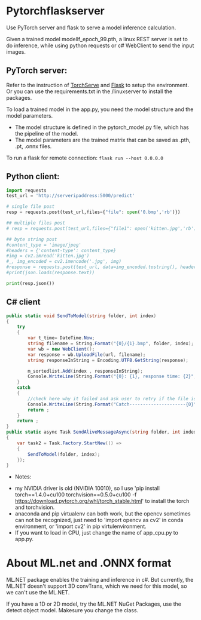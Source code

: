 # Pytorchflaskserver
Use PyTorch server and flask to serve a model inference calculation.

Given a trained model modellf_epoch_99.pth, a linux REST server is set to do inference, while using python requests or c# WebClient to send the input images.

## PyTorch server:
Refer to the instruction of [TorchServe](https://github.com/pytorch/serve) and [Flask](https://pytorch.org/tutorials/intermediate/flask_rest_api_tutorial.html) to setup the environment. Or you can use the requirements.txt in the /linuxserver to install the packages.

To load a trained model in the app.py, you need the model structure and the model parameters. 
- The model structure is defined in the pytorch_model.py file, which has the pipeline of the model.
- The model parameters are the trained matrix that can be saved as .pth, .pt, .onnx files.

To run a flask for remote connection: `flask run --host 0.0.0.0`

## Python client:
```python
import requests
test_url = 'http://serveripaddress:5000/predict'

# single file post
resp = requests.post(test_url,files={"file": open('0.bmp','rb')})

## multiple files post
# resp = requests.post(test_url,files={"file1": open('kitten.jpg','rb'),"file2": open('kitten1.jpg','rb')})

## byte string post
#content_type = 'image/jpeg'
#headers = {'content-type': content_type}
#img = cv2.imread('kitten.jpg')
#_, img_encoded = cv2.imencode('.jpg', img)
#response = requests.post(test_url, data=img_encoded.tostring(), headers=headers)
#print(json.loads(response.text))

print(resp.json())
```

## C# client
```c#
public static void SendToModel(string folder, int index)
{            
    try
    {
        var t_time= DateTime.Now;
        string filename = String.Format("{0}/{1}.bmp", folder, index);
        var wb = new WebClient();
        var response = wb.UploadFile(url, filename);
        string responseInString = Encoding.UTF8.GetString(response);

        m_sortedlist.Add(index , responseInString);
        Console.WriteLine(String.Format("{0}: {1}, response time: {2}", index, responseInString, DateTime.Now - t_time));
    }
    catch
    {
        //check here why it failed and ask user to retry if the file is in use.
        Console.WriteLine(String.Format("Catch---------------------{0}", index));
        return ;
    }
    return ;
}
public static async Task SendAliveMessageAsync(string folder, int index)
{
    var task2 = Task.Factory.StartNew(() =>
    {
        SendToModel(folder, index);
    });
}

```

* Notes: 
- my NVIDIA driver is old (NVIDIA 10010), so I use 'pip install torch==1.4.0+cu100 torchvision==0.5.0+cu100 -f https://download.pytorch.org/whl/torch_stable.html' to install the torch and torchvision.
- anaconda and pip virtualenv can both work, but the opencv sometimes can not be recognized, just need to 'import opencv as cv2' in conda environment, or 'import cv2' in pip virtulenvironment.
- If you want to load in CPU, just change the name of app_cpu.py to app.py. 

# About ML.net and .ONNX format
ML.NET package enables the training and inference in c#. But currently, the ML.NET doesn't support 3D convTrans, which we need for this model, so we can't use the ML.NET.

If you have a 1D or 2D model, try the ML.NET NuGet Packages, use the detect object model. Makesure you change the class.

